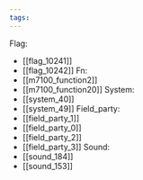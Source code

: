 ```yaml
---
tags:
---
```

Flag:
- [[flag_10241]]
- [[flag_10242]]
Fn:
- [[m7100_function2]]
- [[m7100_function20]]
System:
- [[system_40]]
- [[system_49]]
Field_party:
- [[field_party_1]]
- [[field_party_0]]
- [[field_party_2]]
- [[field_party_3]]
Sound:
- [[sound_184]]
- [[sound_153]]
